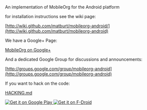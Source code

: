 An implementation of MobileOrg for the Android platform

for installation instructions see the wiki page:

[http://wiki.github.com/matburt/mobileorg-android/](http://wiki.github.com/matburt/mobileorg-android)

We have a Google+ Page:

[MobileOrg on Google+](https://plus.google.com/u/0/101083268903948579162)

And a dedicated Google Group for discussions and announcements:

[http://groups.google.com/group/mobileorg-android](http://groups.google.com/group/mobileorg-android)

If you want to hack on the code:

[HACKING.md](HACKING.md)


<a href="https://play.google.com/store/apps/details?id=com.matburt.mobileorg">
  <img alt="Get it on Google Play"
       src="https://developer.android.com/images/brand/en_generic_rgb_wo_45.png" />
</a>
<a href="https://f-droid.org/repository/browse/?fdid=com.matburt.mobileorg&fdpage=28">
  <img alt="Get it on F-Droid"
       src="https://cloud.githubusercontent.com/assets/12447257/8024903/ce8dca32-0d44-11e5-95b0-e97d1d027351.png" />
</a>
